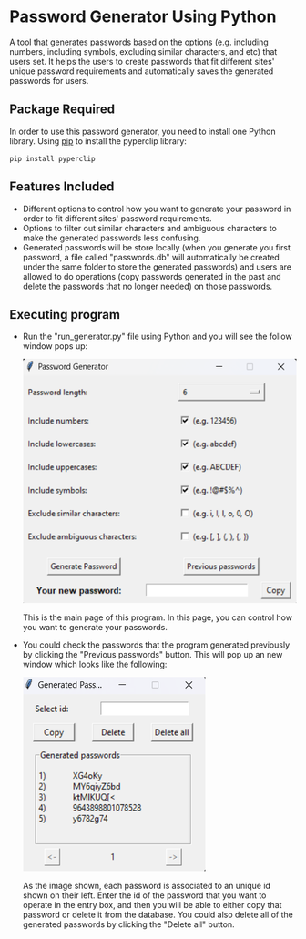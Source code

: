 # Password Generator Using Python

A tool that generates passwords based on the options (e.g. including numbers, including symbols, excluding similar characters, and etc) that users set. It helps the users to create passwords that fit different sites' unique password requirements and automatically saves the generated passwords for users.

## Package Required

In order to use this password generator, you need to install one Python library. Using [pip](https://pip.pypa.io/en/stable/) to install the pyperclip library:
```
pip install pyperclip
```

## Features Included

* Different options to control how you want to generate your password in order to fit different sites' password requirements.
* Options to filter out similar characters and ambiguous characters to make the generated passwords less confusing.
* Generated passwords will be store locally (when you generate you first password, a file called "passwords.db" will automatically be created under the same folder to store the generated passwords) and users are allowed to do operations (copy passwords generated in the past and delete the passwords that no longer needed) on those passwords.

## Executing program

* Run the "run_generator.py" file using Python and you will see the follow window pops up:

    ![main_generator_page](main_generator_page.png)

    This is the main page of this program. In this page, you can control how you want to generate your passwords.

* You could check the passwords that the program generated previously by clicking the "Previous passwords" button. This will pop up an new window which looks like the following:
   
    ![previous_passwords_page](previous_passwords_page.png)

    As the image shown, each password is associated to an unique id shown on their left. Enter the id of the password that you want to operate in the entry box, and then you will be able to either copy that password or delete it from the database. You could also delete all of the generated passwords by clicking the "Delete all" button.
